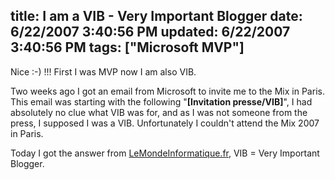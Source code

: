 title: I am a VIB - Very Important Blogger
date: 6/22/2007 3:40:56 PM
updated: 6/22/2007 3:40:56 PM
tags: ["Microsoft MVP"]
---
Nice :-) !!! First I was MVP now I am also VIB.

Two weeks ago I got an email from Microsoft to invite me to the Mix in Paris. This email was starting with the following "**[Invitation presse/VIB]**", I had absolutely no clue what VIB was for, and as I was not someone from the press, I supposed I was a VIB. Unfortunately I couldn't attend the Mix 2007 in Paris.

Today I got the answer from [LeMondeInformatique.fr](http://www.lemondeinformatique.fr/actualites/lire-mix-07-paris-microsoft-montre-silverlight-aux-influenceurs-francais-23232.html), VIB = Very Important Blogger.
